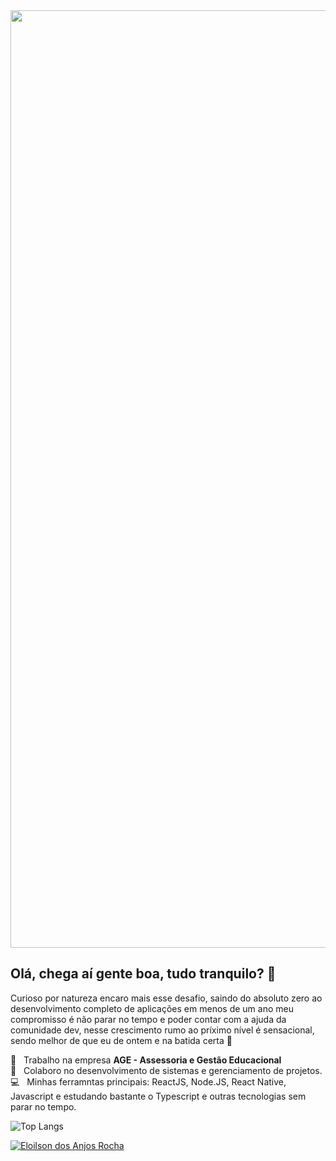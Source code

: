 <img width="1500" src="https://github.com/eloilsondosanjos/banner/blob/master/GitHub2.gif?raw=true">

## Olá, chega aí gente boa, tudo tranquilo? :wave:

Curioso por natureza encaro mais esse desafio, saindo do absoluto zero ao desenvolvimento completo de aplicações em menos de um ano meu compromisso é não parar no tempo e poder contar com a ajuda da comunidade dev, nesse crescimento rumo ao príximo nível é sensacional, sendo melhor de que eu de ontem e na batida certa 🥁


 :office:  &nbsp; Trabalho na empresa **AGE - Assessoria e Gestão Educacional**
 <br/> :purple_heart: &nbsp; Colaboro no desenvolvimento de sistemas e gerenciamento de projetos.
 <br/> :computer: &nbsp; Minhas ferramntas principais: ReactJS, Node.JS, React Native, Javascript e estudando bastante o Typescript e outras tecnologias sem parar no tempo.
 
 
 ![Top Langs](https://github-readme-stats.vercel.app/api/top-langs/?username=eloilsondosanjos&layout=compact&hide=vue)
 
<a href="https://www.linkedin.com/in/eloilsondosanjosrocha/" target="_blank">
  <img alt="Eloilson dos Anjos Rocha" src="https://img.shields.io/badge/-Eloilson dos Anjos Rocha-9871F5?style=flat&logo=Linkedin&logoColor=white" />
</a>
